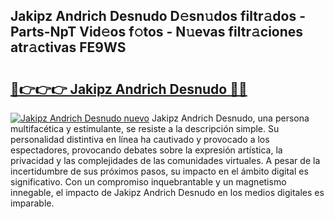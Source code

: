 ## Jakipz Andrich Desnudo D𝚎sn𝚞dos filtr𝚊dos - Parts-NpT Vid𝚎os f𝚘tos - N𝚞evas filtr𝚊ciones atr𝚊ctivas FE9WS

# <h2><a href="http://mb0ue4.tromn.icu/?c=Jakipz+Andrich+Desnudo">🔗👉👉👉 Jakipz Andrich Desnudo 🔗🔗</a></h2>

[![Jakipz Andrich Desnudo nuevo](https://i.imgur.com/pEAQMta.gif)](http://mb0ue4.tromn.icu/?c=Jakipz+Andrich+Desnudo)
Jakipz Andrich Desnudo, una persona multifacética y estimulante, se resiste a la descripción simple. Su personalidad distintiva en línea ha cautivado y provocado a los espectadores, provocando debates sobre la expresión artística, la privacidad y las complejidades de las comunidades virtuales. A pesar de la incertidumbre de sus próximos pasos, su impacto en el ámbito digital es significativo. Con un compromiso inquebrantable y un magnetismo innegable, el impacto de Jakipz Andrich Desnudo en los medios digitales es imparable.
